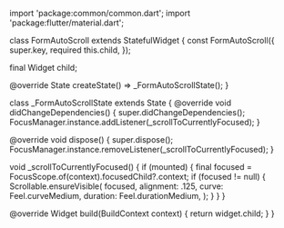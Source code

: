 import 'package:common/common.dart';
import 'package:flutter/material.dart';

class FormAutoScroll extends StatefulWidget {
  const FormAutoScroll({
    super.key,
    required this.child,
  });

  final Widget child;

  @override
  State<FormAutoScroll> createState() => _FormAutoScrollState();
}

class _FormAutoScrollState extends State<FormAutoScroll> {
  @override
  void didChangeDependencies() {
    super.didChangeDependencies();
    FocusManager.instance.addListener(_scrollToCurrentlyFocused);
  }

  @override
  void dispose() {
    super.dispose();
    FocusManager.instance.removeListener(_scrollToCurrentlyFocused);
  }

  void _scrollToCurrentlyFocused() {
    if (mounted) {
      final focused = FocusScope.of(context).focusedChild?.context;
      if (focused != null) {
        Scrollable.ensureVisible(
          focused,
          alignment: .125,
          curve: Feel.curveMedium,
          duration: Feel.durationMedium,
        );
      }
    }
  }

  @override
  Widget build(BuildContext context) {
    return widget.child;
  }
}
